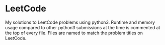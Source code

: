 # LeetCode
My solutions to LeetCode problems using python3. Runtime and memory usage compared to other python3 submissions at the time is  commented at the top of every file. Files are named to match the problem titles on LeetCode. 
